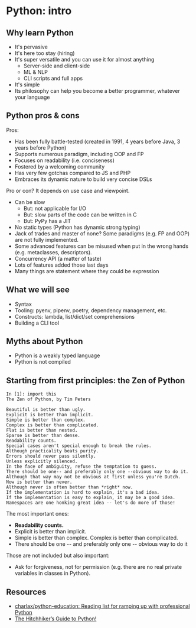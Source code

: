 # Python: intro

## Why learn Python

- It's pervasive
- It's here too stay (hiring)
- It's super versatile and you can use it for almost anything
    - Server-side and client-side
    - ML & NLP
    - CLI scripts and full apps
- It's simple
- Its philosophy can help you become a better programmer, whatever your language

## Python pros & cons

Pros:

- Has been fully battle-tested (created in 1991, 4 years before Java, 3 years before Python)
- Supports numerous paradigm, including OOP and FP
- Focuses on readability (i.e. conciseness)
- Fostered by a welcoming community
- Has very few gotchas compared to JS and PHP
- Embraces its dynamic nature to build very concise DSLs

Pro or con? It depends on use case and viewpoint.

- Can be slow
    - But: not applicable for I/O
    - But: slow parts of the code can be written in C
    - But: PyPy has a JIT
- No static types (Python has dynamic strong typing)
- Jack of trades and master of none? Some paradigms (e.g. FP and OOP) are not fully implemented.
- Some advanced features can be misused when put in the wrong hands (e.g. metaclasses, descriptors).
- Concurrency API (a matter of taste)
- Lots of features added those last days
- Many things are statement where they could be expression

## What we will see

- Syntax
- Tooling: pyenv, pipenv, poetry, dependency management, etc.
- Constructs: lambda, list/dict/set comprehensions
- Building a CLI tool

## Myths about Python

- Python is a weakly typed language
- Python is not compiled

## Starting from first principles: the Zen of Python

```
In [1]: import this
The Zen of Python, by Tim Peters

Beautiful is better than ugly.
Explicit is better than implicit.
Simple is better than complex.
Complex is better than complicated.
Flat is better than nested.
Sparse is better than dense.
Readability counts.
Special cases aren't special enough to break the rules.
Although practicality beats purity.
Errors should never pass silently.
Unless explicitly silenced.
In the face of ambiguity, refuse the temptation to guess.
There should be one-- and preferably only one --obvious way to do it.
Although that way may not be obvious at first unless you're Dutch.
Now is better than never.
Although never is often better than *right* now.
If the implementation is hard to explain, it's a bad idea.
If the implementation is easy to explain, it may be a good idea.
Namespaces are one honking great idea -- let's do more of those!
```

The most important ones:

- **Readability counts.**
- Explicit is better than implicit.
- Simple is better than complex. Complex is better than complicated.
- There should be one -- and preferably only one -- obvious way to do it

Those are not included but also important:

- Ask for forgiveness, not for permission (e.g. there are no real private variables in classes in Python).

## Resources

- [charlax/python-education: Reading list for ramping up with professional Python](https://github.com/charlax/python-education) 
- [The Hitchhiker’s Guide to Python!](https://docs.python-guide.org/) 